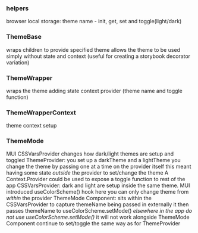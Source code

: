 ### helpers

browser local storage:
theme name - init, get, set and toggle(light/dark)

### ThemeBase

wraps children to provide specified theme
allows the theme to be used simply without state and context
(useful for creating a storybook decorator variation)

### ThemeWrapper

wraps the theme adding state context provider
(theme name and toggle function)

### ThemeWrapperContext

theme context setup

### ThemeMode

MUI CSSVarsProvider changes how dark/light themes are setup and toggled
ThemeProvider:
you set up a darkTheme and a lightTheme
you change the theme by passing one at a time on the provider itself
this meant having some state _outside_ the provider to set/change the theme
A Context.Provider could be used to expose a toggle function to rest of the app
CSSVarsProvider:
dark and light are setup inside the same theme.
MUI introduced useColorScheme() hook
here you can only change theme from _within_ the provider
ThemeMode Component:
sits within the CSSVarsProvider to capture themeName being passed in externally
it then passes themeName to useColorScheme.setMode()
_elsewhere in the app do not use useColorScheme.setMode()_
it will not work alongside ThemeMode Component
continue to set/toggle the same way as for ThemeProvider

